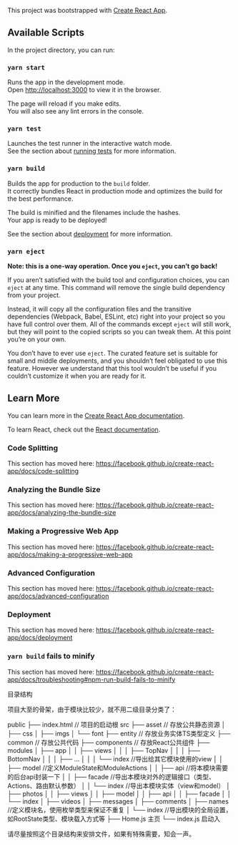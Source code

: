 This project was bootstrapped with [Create React App](https://github.com/facebook/create-react-app).

## Available Scripts

In the project directory, you can run:

### `yarn start`

Runs the app in the development mode.<br />
Open [http://localhost:3000](http://localhost:3000) to view it in the browser.

The page will reload if you make edits.<br />
You will also see any lint errors in the console.

### `yarn test`

Launches the test runner in the interactive watch mode.<br />
See the section about [running tests](https://facebook.github.io/create-react-app/docs/running-tests) for more information.

### `yarn build`

Builds the app for production to the `build` folder.<br />
It correctly bundles React in production mode and optimizes the build for the best performance.

The build is minified and the filenames include the hashes.<br />
Your app is ready to be deployed!

See the section about [deployment](https://facebook.github.io/create-react-app/docs/deployment) for more information.

### `yarn eject`

**Note: this is a one-way operation. Once you `eject`, you can’t go back!**

If you aren’t satisfied with the build tool and configuration choices, you can `eject` at any time. This command will remove the single build dependency from your project.

Instead, it will copy all the configuration files and the transitive dependencies (Webpack, Babel, ESLint, etc) right into your project so you have full control over them. All of the commands except `eject` will still work, but they will point to the copied scripts so you can tweak them. At this point you’re on your own.

You don’t have to ever use `eject`. The curated feature set is suitable for small and middle deployments, and you shouldn’t feel obligated to use this feature. However we understand that this tool wouldn’t be useful if you couldn’t customize it when you are ready for it.

## Learn More

You can learn more in the [Create React App documentation](https://facebook.github.io/create-react-app/docs/getting-started).

To learn React, check out the [React documentation](https://reactjs.org/).

### Code Splitting

This section has moved here: https://facebook.github.io/create-react-app/docs/code-splitting

### Analyzing the Bundle Size

This section has moved here: https://facebook.github.io/create-react-app/docs/analyzing-the-bundle-size

### Making a Progressive Web App

This section has moved here: https://facebook.github.io/create-react-app/docs/making-a-progressive-web-app

### Advanced Configuration

This section has moved here: https://facebook.github.io/create-react-app/docs/advanced-configuration

### Deployment

This section has moved here: https://facebook.github.io/create-react-app/docs/deployment

### `yarn build` fails to minify

This section has moved here: https://facebook.github.io/create-react-app/docs/troubleshooting#npm-run-build-fails-to-minify


目录结构

项目大至的骨架，由于模块比较少，就不用二级目录分类了：

public
├── index.html // 项目的启动根
src
├── asset // 存放公共静态资源
│       ├── css
│       ├── imgs
│       └── font
├── entity // 存放业务实体TS类型定义
├── common // 存放公共代码
├── components // 存放React公共组件
├── modules
│       ├── app
│       │     ├── views
│       │     │     ├── TopNav
│       │     │     ├── BottomNav
│       │     │     ├── ...
│       │     │     └── index //导出给其它模块使用的view
│       │     ├── model  //定义ModuleState和ModuleActions
│       │     ├── api    //将本模块需要的后台api封装一下
│       │     ├── facade //导出本模块对外的逻辑接口（类型、Actions、路由默认参数）
│       │     └── index  //导出本模块实体（view和model）
│       ├── photos
│       │     ├── views
│       │     ├── model
│       │     ├── api
│       │     ├── facade
│       │     └── index
│       ├── videos
│       ├── messages
│       ├── comments
│       ├── names //定义模块名，使用枚举类型来保证不重复
│       └── index //导出模块的全局设置，如RootState类型、模块载入方式等
├── Home.js  主页 
└── index.js 启动入

请尽量按照这个目录结构来安排文件，如果有特殊需要，知会一声。

